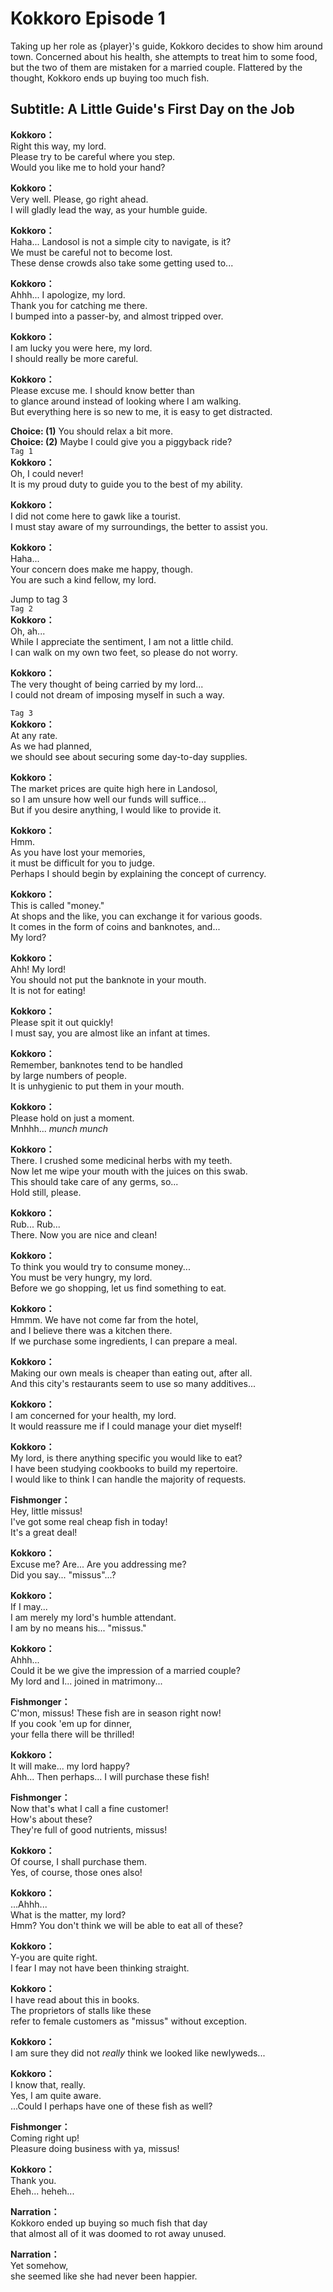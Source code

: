 # Kokkoro Episode 1
Taking up her role as {player}'s guide, Kokkoro decides to show him around town. Concerned about his health, she attempts to treat him to some food, but the two of them are mistaken for a married couple. Flattered by the thought, Kokkoro ends up buying too much fish.
  
## Subtitle: A Little Guide's First Day on the Job
  
**Kokkoro：**  
Right this way, my lord.  
Please try to be careful where you step.  
 Would you like me to hold your hand?  
  
**Kokkoro：**  
Very well. Please, go right ahead.  
I will gladly lead the way, as your humble guide.  
  
**Kokkoro：**  
Haha... Landosol is not a simple city to navigate, is it?  
We must be careful not to become lost.  
These dense crowds also take some getting used to...  
  
**Kokkoro：**  
Ahhh... I apologize, my lord.  
Thank you for catching me there.  
I bumped into a passer-by, and almost tripped over.  
  
**Kokkoro：**  
I am lucky you were here, my lord.  
I should really be more careful.  
  
**Kokkoro：**  
Please excuse me. I should know better than  
to glance around instead of looking where I am walking.  
But everything here is so new to me, it is easy to get distracted.  
  
**Choice: (1)**  You should relax a bit more.  
**Choice: (2)**  Maybe I could give you a piggyback ride?  
`Tag 1`  
**Kokkoro：**  
Oh, I could never!  
It is my proud duty to guide you to the best of my ability.  
  
**Kokkoro：**  
I did not come here to gawk like a tourist.  
I must stay aware of my surroundings, the better to assist you.  
  
**Kokkoro：**  
Haha...  
Your concern does make me happy, though.  
You are such a kind fellow, my lord.  
  
Jump to tag 3  
`Tag 2`  
**Kokkoro：**  
Oh, ah...  
While I appreciate the sentiment, I am not a little child.  
I can walk on my own two feet, so please do not worry.  
  
**Kokkoro：**  
The very thought of being carried by my lord...  
I could not dream of imposing myself in such a way.  
  
`Tag 3`  
**Kokkoro：**  
At any rate.  
As we had planned,  
we should see about securing some day-to-day supplies.  
  
**Kokkoro：**  
The market prices are quite high here in Landosol,  
so I am unsure how well our funds will suffice...  
But if you desire anything, I would like to provide it.  
  
**Kokkoro：**  
Hmm.  
 As you have lost your memories,  
it must be difficult for you to judge.  
Perhaps I should begin by explaining the concept of currency.  
  
**Kokkoro：**  
This is called \"money.\"  
At shops and the like, you can exchange it for various goods.  
It comes in the form of coins and banknotes, and...  
 My lord?  
  
**Kokkoro：**  
Ahh! My lord!  
You should not put the banknote in your mouth.  
It is not for eating!  
  
**Kokkoro：**  
Please spit it out quickly!  
I must say, you are almost like an infant at times.  
  
**Kokkoro：**  
Remember, banknotes tend to be handled  
by large numbers of people.  
It is unhygienic to put them in your mouth.  
  
**Kokkoro：**  
Please hold on just a moment.  
Mnhhh... *munch* *munch*  
  
**Kokkoro：**  
There. I crushed some medicinal herbs with my teeth.  
Now let me wipe your mouth with the juices on this swab.  
This should take care of any germs, so...  
Hold still, please.  
  
**Kokkoro：**  
Rub... Rub...  
There. Now you are nice and clean!  
  
**Kokkoro：**  
To think you would try to consume money...  
You must be very hungry, my lord.  
Before we go shopping, let us find something to eat.  
  
**Kokkoro：**  
Hmmm. We have not come far from the hotel,  
and I believe there was a kitchen there.  
If we purchase some ingredients, I can prepare a meal.  
  
**Kokkoro：**  
Making our own meals is cheaper than eating out, after all.  
And this city's restaurants seem to use so many additives...  
  
**Kokkoro：**  
I am concerned for your health, my lord.  
It would reassure me if I could manage your diet myself!  
  
**Kokkoro：**  
My lord, is there anything specific you would like to eat?  
I have been studying cookbooks to build my repertoire.  
I would like to think I can handle the majority of requests.  
  
**Fishmonger：**  
Hey, little missus!  
I've got some real cheap fish in today!  
It's a great deal!  
  
**Kokkoro：**  
Excuse me? Are... Are you addressing me?  
Did you say... \"missus\"...?  
  
**Kokkoro：**  
If I may...  
I am merely my lord's humble attendant.  
I am by no means his... \"missus.\"  
  
**Kokkoro：**  
Ahhh...  
Could it be we give the impression of a married couple?  
My lord and I... joined in matrimony...  
  
**Fishmonger：**  
C'mon, missus! These fish are in season right now!  
If you cook 'em up for dinner,  
your fella there will be thrilled!  
  
**Kokkoro：**  
It will make... my lord happy?  
Ahh... Then perhaps... I will purchase these fish!  
  
**Fishmonger：**  
Now that's what I call a fine customer!  
How's about these?  
They're full of good nutrients, missus!  
  
**Kokkoro：**  
Of course, I shall purchase them.  
Yes, of course, those ones also!  
  
**Kokkoro：**  
...Ahhh...  
What is the matter, my lord?  
Hmm? You don't think we will be able to eat all of these?  
  
**Kokkoro：**  
Y-you are quite right.  
I fear I may not have been thinking straight.  
  
**Kokkoro：**  
I have read about this in books.  
The proprietors of stalls like these  
refer to female customers as \"missus\" without exception.  
  
**Kokkoro：**  
I am sure they did not *really* think we looked like newlyweds...  
  
**Kokkoro：**  
I know that, really.  
Yes, I am quite aware.  
...Could I perhaps have one of these fish as well?  
  
**Fishmonger：**  
Coming right up!  
Pleasure doing business with ya, missus!  
  
**Kokkoro：**  
Thank you.  
Eheh... heheh...  
  
**Narration：**  
Kokkoro ended up buying so much fish that day  
that almost all of it was doomed to rot away unused.  
  
**Narration：**  
Yet somehow,  
she seemed like she had never been happier.  
